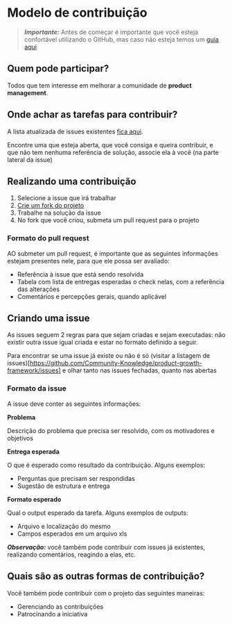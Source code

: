 # Modelo de contribuição

> ***Importante:*** Antes de começar é importante que você esteja confortável utilizando o GitHub, mas caso não esteja temos um [guia aqui](https://github.com/Community-Knowledge/product-growth-framework/blob/main/guides/guia_github.md)

## Quem pode participar?

Todos que tem interesse em melhorar a comunidade de **product management**.

## Onde achar as tarefas para contribuir?

A lista atualizada de issues existentes [fica aqui](https://github.com/Community-Knowledge/product-growth-framework/issues). 

Encontre uma que esteja aberta, que você consiga e queira contribuir, e que não tem nenhuma referência de solução, associe ela à você (na parte lateral da issue)


## Realizando uma contribuição

1. Selecione a issue que irá trabalhar
2. [Crie um fork do projeto](https://github.com/Community-Knowledge/product-growth-framework/blob/main/guides/guia_github.md)
3. Trabalhe na solução da issue
4. No fork que você criou, submeta um pull request para o projeto

### Formato do pull request

AO submeter um pull request, é importante que as seguintes informações estejam presentes nele, para que ele possa ser avaliado:

- Referência à issue que está sendo resolvida
- Tabela com lista de entregas esperadas o check nelas, com a referência das alterações
- Comentários e percepções gerais, quando aplicável


## Criando uma issue

As issues seguem 2 regras para que sejam criadas e sejam executadas: não existir outra issue igual criada e estar no formato definido a seguir.

Para encontrar se uma issue já existe ou não é só (visitar a listagem de issues)[https://github.com/Community-Knowledge/product-growth-framework/issues] e olhar tanto nas issues fechadas, quanto nas abertas

### Formato da issue

A issue deve conter as seguintes informações:

**Problema**

Descrição do problema que precisa ser resolvido, com os motivadores e objetivos

**Entrega esperada**

O que é esperado como resultado da contribuição. Alguns exemplos:
* Perguntas que precisam ser respondidas
* Sugestão de estrutura e entrega  

**Formato esperado**

Qual o output esperado da tarefa. Alguns exemplos de outputs:
* Arquivo e localização do mesmo
* Campos esperados em um arquivo xls


***Observação:*** você também pode contribuir com issues já existentes, realizando comentários, reagindo a elas, etc.


## Quais são as outras formas de contribuição?

Você também pode contribuir com o projeto das seguintes maneiras:

* Gerenciando as contribuições
* Patrocinando a iniciativa